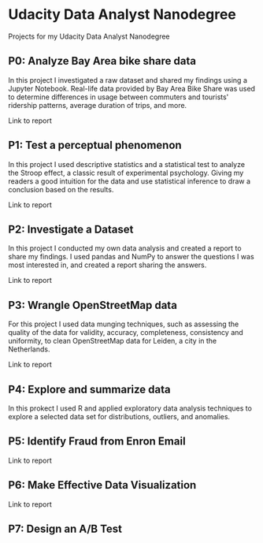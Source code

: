 # Udacity Data Analyst Nanodegree
Projects for my Udacity Data Analyst Nanodegree

## P0: Analyze Bay Area bike share data
In this project I investigated a raw dataset and shared my findings using a Jupyter Notebook. Real-life data provided by Bay Area Bike Share was used to determine differences in usage between commuters and tourists' ridership patterns, average duration of trips, and more.

Link to report

## P1: Test a perceptual phenomenon
In this project I used descriptive statistics and a statistical test to analyze the Stroop effect, a classic result of experimental psychology. Giving my readers a good intuition for the data and use statistical inference to draw a conclusion based on the results.

Link to report

## P2: Investigate a Dataset
In this project I conducted my own data analysis and created a report to share my findings. I used pandas and NumPy to answer the questions I was most interested in, and created a report sharing the answers. 

Link to report

## P3: Wrangle OpenStreetMap data
For this project I used data munging techniques, such as assessing the quality of the data for validity, accuracy, completeness, consistency and uniformity, to clean OpenStreetMap data for Leiden, a city in the Netherlands. 

Link to report

## P4: Explore and summarize data
In this prokect I used R and applied exploratory data analysis techniques to explore a selected data set for distributions, outliers, and anomalies.

## P5: Identify Fraud from Enron Email

Link to report

## P6: Make Effective Data Visualization

Link to report

## P7: Design an A/B Test
